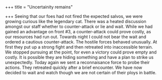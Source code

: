 +++
title = "Uncertainity remains"

+++
Seeing that our foes had not fired the expected salvos, we were growing
curious like the legendary cat. There was a heated discussion amongst
our staff whether to counter-attack or lie and wait. While we had gained
an advantage on front \#3, a counter-attack could prove costly, as our
resources had run out. Towards night I could not bear the wait and
ordered a cautious counter-attack. The hostile forces behaved unusually.
At first they put up a strong fight and then retreated into inaccessible
terrain. We stopped pursuing at the point, for even a victory could
prove empty and costly. It is possible they are hiding something and
have a plan to strike us unexpectedly. Today again we sent a
reconnaisance force to probe their actions. They retreated quickly after
a brief encounter. We have now decided to wait and watch though we are
not certain of their ploys in battle.
